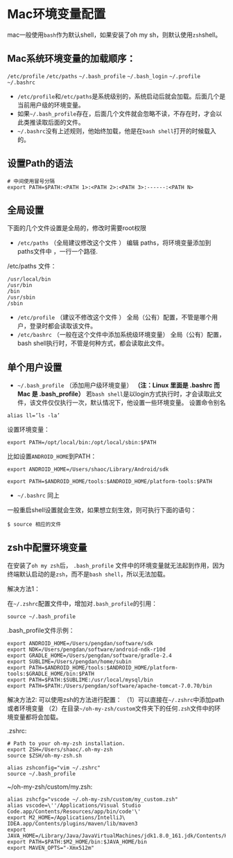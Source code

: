 # Mac环境变量配置

mac一般使用`bash`作为默认shell，如果安装了oh my sh，则默认使用`zsh`shell。

## Mac系统环境变量的加载顺序：

`/etc/profile`
`/etc/paths`
`~/.bash_profile`
`~/.bash_login`
`~/.profile`
`~/.bashrc`

- `/etc/profile`和`/etc/paths`是系统级别的，系统启动后就会加载。后面几个是当前用户级的环境变量。
- 如果`~/.bash_profile`存在，后面几个文件就会忽略不读，不存在时，才会以此类推读取后面的文件。
- `~/.bashrc`没有上述规则，他始终加载，他是在`bash shell`打开的时候载入的。

## 设置Path的语法

```
# 中间使用冒号分隔
export PATH=$PATH:<PATH 1>:<PATH 2>:<PATH 3>:------:<PATH N>
```

## 全局设置

下面的几个文件设置是全局的，修改时需要root权限

- `/etc/paths` （全局建议修改这个文件 ）
  编辑 paths，将环境变量添加到 paths文件中 ，一行一个路径.

/etc/paths 文件：

```
/usr/local/bin
/usr/bin
/bin
/usr/sbin
/sbin
```

- `/etc/profile` （建议不修改这个文件 ）
  全局（公有）配置，不管是哪个用户，登录时都会读取该文件。
- `/etc/bashrc` （一般在这个文件中添加系统级环境变量）
  全局（公有）配置，bash shell执行时，不管是何种方式，都会读取此文件。

## 单个用户设置

- `~/.bash_profile` （添加用户级环境变量）
  **（注：Linux 里面是 .bashrc 而 Mac 是 .bash_profile）**
  若`bash shell`是以login方式执行时，才会读取此文件，该文件仅仅执行一次，默认情况下，他设置一些环境变量。
  设置命令别名

```
alias ll=’ls -la’
```

设置环境变量：

```
export PATH=/opt/local/bin:/opt/local/sbin:$PATH
```

比如设置`ANDROID_HOME`到PATH：

```
export ANDROID_HOME=/Users/shaoc/Library/Android/sdk

export PATH=$ANDROID_HOME/tools:$ANDROID_HOME/platform-tools:$PATH
```

- `~/.bashrc` 同上

一般重启shell设置就会生效，如果想立刻生效，则可执行下面的语句：

```
$ source 相应的文件
```



## zsh中配置环境变量

在安装了`oh my zsh`后， `.bash_profile` 文件中的环境变量就无法起到作用，因为终端默认启动的是`zsh`，而不是`bash shell`，所以无法加载。

解决方法1：

在`~/.zshrc`配置文件中，增加对`.bash_profile`的引用：

```
source ~/.bash_profile
```

.bash_profile文件示例：

```
export ANDROID_HOME=/Users/pengdan/software/sdk
export NDK=/Users/pengdan/software/android-ndk-r10d
export GRADLE_HOME=/Users/pengdan/software/gradle-2.4
export SUBLIME=/Users/pengdan/home/subin
export PATH=$ANDROID_HOME/tools:$ANDROID_HOME/platform-tools:$GRADLE_HOME/bin:$PATH
export PATH=$PATH:$SUBLIME:/usr/local/mysql/bin
export PATH=$PATH:/Users/pengdan/software/apache-tomcat-7.0.70/bin
```

解决方法2:
可以使用zsh的方法进行配置：
（1）可以直接在`~/.zshrc`中添加path或者环境变量
（2）在目录`~/oh-my-zsh/custom`文件夹下的任何`.zsh`文件中的环境变量都将会加载。

.zshrc:

```
# Path to your oh-my-zsh installation.
export ZSH=/Users/shaoc/.oh-my-zsh
source $ZSH/oh-my-zsh.sh

alias zshconfig="vim ~/.zshrc"
source ~/.bash_profile
```

~/oh-my-zsh/custom/my.zsh:

```
alias zshcfg="vscode ~/.oh-my-zsh/custom/my_custom.zsh"
alias vscode=\''/Applications/Visual Studio Code.app/Contents/Resources/app/bin/code'\'
export M2_HOME=/Applications/IntelliJ\ IDEA.app/Contents/plugins/maven/lib/maven3
export JAVA_HOME=/Library/Java/JavaVirtualMachines/jdk1.8.0_161.jdk/Contents/Home
export PATH=$PATH:$M2_HOME/bin:$JAVA_HOME/bin
export MAVEN_OPTS="-Xmx512m"
```